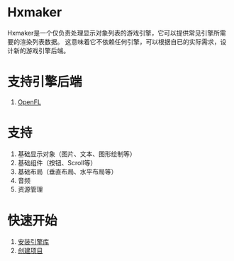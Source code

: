 # Hxmaker
Hxmaker是一个仅负责处理显示对象列表的游戏引擎，它可以提供常见引擎所需要的渲染列表数据。
这意味着它不依赖任何引擎，可以根据自已的实际需求，设计新的游戏引擎后端。

# 支持引擎后端
1. [OpenFL](https://github.com/rainyt/hxmaker-openfl)

# 支持
1. 基础显示对象（图片、文本、图形绘制等）
2. 基础组件（按钮、Scroll等）
3. 基础布局（垂直布局、水平布局等）
4. 音频
5. 资源管理

# 快速开始
1. [安装引擎库](1.install.md)
2. [创建项目](2.create-project.md)